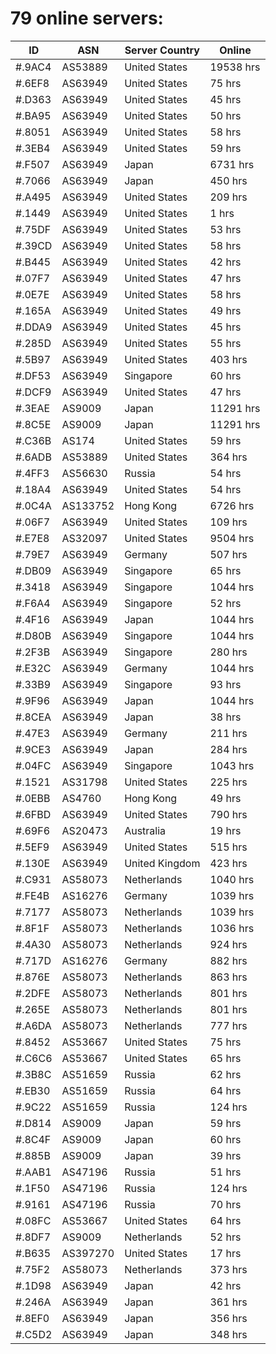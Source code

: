 # 79 online servers:

| ID | ASN | Server Country | Online |
| ------ | ------ | ------ | ------ |
| #.9AC4 | AS53889 | United States | 19538 hrs |
| #.6EF8 | AS63949 | United States | 75 hrs |
| #.D363 | AS63949 | United States | 45 hrs |
| #.BA95 | AS63949 | United States | 50 hrs |
| #.8051 | AS63949 | United States | 58 hrs |
| #.3EB4 | AS63949 | United States | 59 hrs |
| #.F507 | AS63949 | Japan | 6731 hrs |
| #.7066 | AS63949 | Japan | 450 hrs |
| #.A495 | AS63949 | United States | 209 hrs |
| #.1449 | AS63949 | United States | 1 hrs |
| #.75DF | AS63949 | United States | 53 hrs |
| #.39CD | AS63949 | United States | 58 hrs |
| #.B445 | AS63949 | United States | 42 hrs |
| #.07F7 | AS63949 | United States | 47 hrs |
| #.0E7E | AS63949 | United States | 58 hrs |
| #.165A | AS63949 | United States | 49 hrs |
| #.DDA9 | AS63949 | United States | 45 hrs |
| #.285D | AS63949 | United States | 55 hrs |
| #.5B97 | AS63949 | United States | 403 hrs |
| #.DF53 | AS63949 | Singapore | 60 hrs |
| #.DCF9 | AS63949 | United States | 47 hrs |
| #.3EAE | AS9009 | Japan | 11291 hrs |
| #.8C5E | AS9009 | Japan | 11291 hrs |
| #.C36B | AS174 | United States | 59 hrs |
| #.6ADB | AS53889 | United States | 364 hrs |
| #.4FF3 | AS56630 | Russia | 54 hrs |
| #.18A4 | AS63949 | United States | 54 hrs |
| #.0C4A | AS133752 | Hong Kong | 6726 hrs |
| #.06F7 | AS63949 | United States | 109 hrs |
| #.E7E8 | AS32097 | United States | 9504 hrs |
| #.79E7 | AS63949 | Germany | 507 hrs |
| #.DB09 | AS63949 | Singapore | 65 hrs |
| #.3418 | AS63949 | Singapore | 1044 hrs |
| #.F6A4 | AS63949 | Singapore | 52 hrs |
| #.4F16 | AS63949 | Japan | 1044 hrs |
| #.D80B | AS63949 | Singapore | 1044 hrs |
| #.2F3B | AS63949 | Singapore | 280 hrs |
| #.E32C | AS63949 | Germany | 1044 hrs |
| #.33B9 | AS63949 | Singapore | 93 hrs |
| #.9F96 | AS63949 | Japan | 1044 hrs |
| #.8CEA | AS63949 | Japan | 38 hrs |
| #.47E3 | AS63949 | Germany | 211 hrs |
| #.9CE3 | AS63949 | Japan | 284 hrs |
| #.04FC | AS63949 | Singapore | 1043 hrs |
| #.1521 | AS31798 | United States | 225 hrs |
| #.0EBB | AS4760 | Hong Kong | 49 hrs |
| #.6FBD | AS63949 | United States | 790 hrs |
| #.69F6 | AS20473 | Australia | 19 hrs |
| #.5EF9 | AS63949 | United States | 515 hrs |
| #.130E | AS63949 | United Kingdom | 423 hrs |
| #.C931 | AS58073 | Netherlands | 1040 hrs |
| #.FE4B | AS16276 | Germany | 1039 hrs |
| #.7177 | AS58073 | Netherlands | 1039 hrs |
| #.8F1F | AS58073 | Netherlands | 1036 hrs |
| #.4A30 | AS58073 | Netherlands | 924 hrs |
| #.717D | AS16276 | Germany | 882 hrs |
| #.876E | AS58073 | Netherlands | 863 hrs |
| #.2DFE | AS58073 | Netherlands | 801 hrs |
| #.265E | AS58073 | Netherlands | 801 hrs |
| #.A6DA | AS58073 | Netherlands | 777 hrs |
| #.8452 | AS53667 | United States | 75 hrs |
| #.C6C6 | AS53667 | United States | 65 hrs |
| #.3B8C | AS51659 | Russia | 62 hrs |
| #.EB30 | AS51659 | Russia | 64 hrs |
| #.9C22 | AS51659 | Russia | 124 hrs |
| #.D814 | AS9009 | Japan | 59 hrs |
| #.8C4F | AS9009 | Japan | 60 hrs |
| #.885B | AS9009 | Japan | 39 hrs |
| #.AAB1 | AS47196 | Russia | 51 hrs |
| #.1F50 | AS47196 | Russia | 124 hrs |
| #.9161 | AS47196 | Russia | 70 hrs |
| #.08FC | AS53667 | United States | 64 hrs |
| #.8DF7 | AS9009 | Netherlands | 52 hrs |
| #.B635 | AS397270 | United States | 17 hrs |
| #.75F2 | AS58073 | Netherlands | 373 hrs |
| #.1D98 | AS63949 | Japan | 42 hrs |
| #.246A | AS63949 | Japan | 361 hrs |
| #.8EF0 | AS63949 | Japan | 356 hrs |
| #.C5D2 | AS63949 | Japan | 348 hrs |

